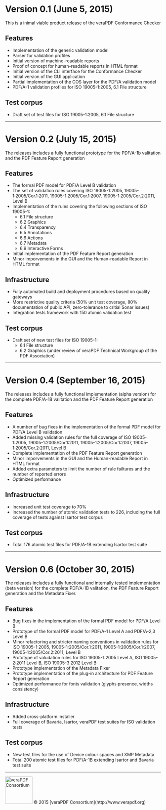 # Version 0.1 (June 5, 2015)

This is a inimal viable product release of the veraPDF Conformance Checker

## Features

- Implementation of the generic validation model
- Parser for validation profiles
- Initial version of machine-readable reports
- Proof of concept for human-readable reports in HTML format
- Initial version of the CLI interface for the Conformance Checker
- Initial version of the GUI application 
- Partial implementation of the COS layer for the PDF/A validation model
- PDF/A-1 validation profiles for ISO 19005-1:2005, 6.1 File structure

## Test corpus

- Draft set of test files for ISO 19005-1:2005, 6.1 File structure

***

# Version 0.2 (July 15, 2015)

The releases includes a fully functional prototype for the PDF/A-1b valitation and the PDF Feature Report generation

## Features

- The formal PDF model for PDF/A Level B validation
- The set of validation rules covering ISO 19005-1:2005, 19005-1:2005/Cor.1:2011, 19005-1:2005/Cor.1:2007, 19005-1:2005/Cor.2:2011, Level B
- Implementation of the rules covering the following sections of ISO 19005-1:
  - 6.1 File structure
  - 6.2 Graphics
  - 6.4 Transparency
  - 6.5 Annotations
  - 6.6 Actions
  - 6.7 Metadata
  - 6.9 Interactive Forms
- Initial implementation of the PDF Feature Report generation
- Minor imporvements in the GUI and the Human-readable Report in HTML format

## Infrastructure

- Fully automated build and deployment procedures based on quality gateways
- More restrictive quality criteria (50% unit test coverage, 80% documentation of public API, zero-tolerance to critial Sonar issues)
- Integration tests framework with 150 atomic validation test

## Test corpus

- Draft set of new test files for ISO 19005-1: 
  - 6.1 File structure
  - 6.2 Graphics (under review of veraPDF Technical Workgroup of the PDF Association)

***

# Version 0.4 (September 16, 2015)

The releases includes a fully functional implementation (alpha version) for the complete PDF/A-1B valitation and the PDF Feature Report generation

## Features

- A number of bug fixes in the implementation of the formal PDF model for PDF/A Level B validation
- Added missing validation rules for the full coverage of ISO 19005-1:2005, 19005-1:2005/Cor.1:2011, 19005-1:2005/Cor.1:2007, 19005-1:2005/Cor.2:2011, Level B
- Complete implementation of the PDF Feature Report generation
- Minor imporvements in the GUI and the Human-readable Report in HTML format
- Added extra parameters to limit the number of rule failtures and the number of reported errors
- Optimized performance

## Infrastructure

- Increased unit test coverage to 70%
- Increased the number of atomic validation tests to 226, including the full coverage of tests against Isartor test corpus

## Test corpus

- Total 176 atomic test files for PDF/A-1B extending Isartor test suite

***

# Version 0.6 (October 30, 2015)

The releases includes a fully functional and internally tested implementation (beta version) for the complete PDF/A-1B valitation, the PDF Feature Report generation and the Metadata Fixer.

## Features

- Bug fixes in the implementation of the formal PDF model for PDF/A Level B
- Prototype of the formal PDF model for PDF/A-1 Level A and PDF/A-2,3 Level B
- Minor refactoring and stricter naming conventions in validation rules for ISO 19005-1:2005, 19005-1:2005/Cor.1:2011, 19005-1:2005/Cor.1:2007, 19005-1:2005/Cor.2:2011, Level B
- Prototype of valudation rules for ISO 19005-1:2005 Level A, ISO 19005-2:2011 Level B, ISO 19005-3:2012 Level B
- Prototype implementation of the Metadata Fixer
- Prototype implementation of the plug-in architecture for PDF Feature Report generation
- Optimized performance for fonts validation (glyphs presence, widths consistency)

## Infrastructure

- Added cross-platform installer
- Full coverage of Bavaria, Isartor, veraPDF test suites for ISO validation tests

## Test corpus

- New test files for the use of Device colour spaces and XMP Metadata
- Total 200 atomic test files for PDF/A-1B extending Isartor and Bavaria test suite

***

<img src="http://verapdf.openpreservation.org/wp-content/uploads/sites/3/2015/06/veraPDF-logo-200.png" width="88" alt="veraPDF Consortium"/>
© 2015 [veraPDF Consortium](http://www.verapdf.org)
